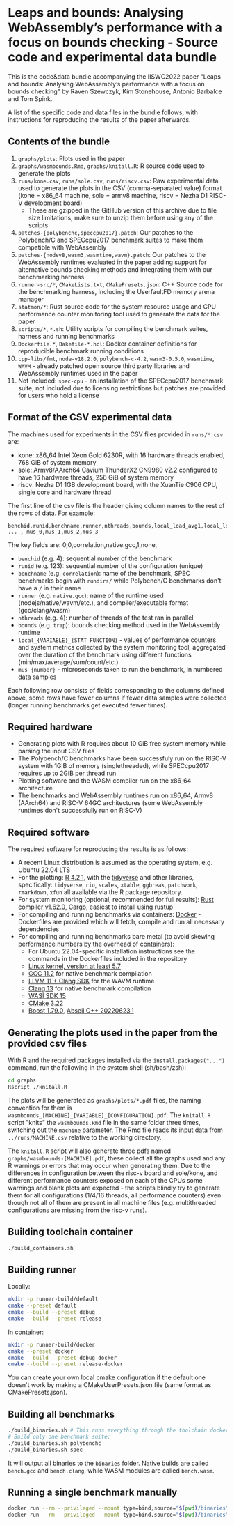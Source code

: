 # Leaps and bounds: Analysing WebAssembly’s performance with a focus on bounds checking - Source code and experimental data bundle

This is the code&data bundle accompanying the IISWC2022 paper "Leaps and bounds: Analysing WebAssembly’s performance with a focus on bounds checking" by Raven Szewczyk, Kim Stonehouse, Antonio Barbalce and Tom Spink.

A list of the specific code and data files in the bundle follows, with instructions for reproducing the results of the paper afterwards.

## Contents of the bundle

1. `graphs/plots`: Plots used in the paper
2. `graphs/wasmbounds.Rmd`, `graphs/knitall.R`: R source code used to generate the plots
3. `runs/kone.csv`, `runs/sole.csv`, `runs/riscv.csv`: Raw experimental data used to generate the plots in the CSV (comma-separated value) format (kone = x86_64 machine, sole = armv8 machine, riscv = Nezha D1 RISC-V development board)
   - These are gzipped in the GitHub version of this archive due to file size limitations, make sure to unzip them before using any of the scripts
4. `patches-{polybenchc,speccpu2017}.patch`: Our patches to the Polybench/C and SPECcpu2017 benchmark suites to make them compatible with WebAssembly
5. `patches-{nodev8,wasm3,wasmtime,wavm}.patch`: Our patches to the WebAssembly runtimes evaluated in the paper adding support for alternative bounds checking methods and integrating them with our benchmarking harness
6. `runner-src/*`, `CMakeLists.txt`, `CMakePresets.json`: C++ Source code for the benchmarking harness, including the UserfaultFD memory arena manager
7. `statmon/*`: Rust source code for the system resource usage and CPU performance counter monitoring tool used to generate the data for the paper
8. `scripts/*`, `*.sh`: Utility scripts for compiling the benchmark suites, harness and running benchmarks
9. `Dockerfile.*`, `Bakefile-*.hcl`: Docker container definitions for reproducible benchmark running conditions
10. `cpp-libs/fmt`, `node-v18.2.0`, `polybench-c-4.2`, `wasm3-0.5.0`, `wasmtime`, `WAVM` - already patched open source third party libraries and WebAssembly runtimes used in the paper
11. Not included: `spec-cpu` - an installation of the SPECcpu2017 benchmark suite, not included due to licensing restrictions but patches are provided for users who hold a license

## Format of the CSV experimental data

The machines used for experiments in the CSV files provided in `runs/*.csv` are:
 - kone: x86_64 Intel Xeon Gold 6230R, with 16 hardware threads enabled, 768 GiB of system memory
 - sole: Armv8/AArch64 Cavium ThunderX2 CN9980 v2.2 configured to have 16 hardware threads, 256 GiB of system memory
 - riscv: Nezha D1 1GB development board, with the XuanTie C906 CPU, single core and hardware thread

The first line of the csv file is the header giving column names to the rest of the rows of data. For example:
```
benchid,runid,benchname,runner,nthreads,bounds,local_load_avg1,local_load_avg1_min,local_load_avg1_max, ... , mus_0,mus_1,mus_2,mus_3
```
The key fields are: 0,0,correlation,native.gcc,1,none,
 - `benchid` (e.g. 4): sequential number of the benchmark
 - `runid` (e.g. 123): sequential number of the configuration (unique)
 - `benchname` (e.g. `correlation`): name of the benchmark, SPEC benchmarks begin with `rundirs/` while Polybench/C benchmarks don't have a `/` in their name
 - `runner` (e.g. `native.gcc`): name of the runtime used (nodejs/native/wavm/etc.), and compiler/executable format (gcc/clang/wasm)
 - `nthreads` (e.g. 4): number of threads of the test ran in parallel
 - `bounds` (e.g. `trap`): bounds checking method used in the WebAssembly runtime
 - `local_{VARIABLE}_{STAT FUNCTION}` - values of performance counters and system metrics collected by the system monitoring tool, aggregated over the duration of the benchmark using different functions (min/max/average/sum/count/etc.)
 - `mus_{number}` - microseconds taken to run the benchmark, in numbered data samples

Each following row consists of fields corresponding to the columns defined above, some rows have fewer columns if fewer data samples were collected (longer running benchmarks get executed fewer times).

## Required hardware

 - Generating plots with R requires about 10 GiB free system memory while parsing the input CSV files
 - The Polybench/C benchmarks have been successfuly run on the RISC-V system with 1GiB of memory (singlethreaded), while SPECcpu2017 requires up to 2GiB per thread run
 - Plotting software and the WASM compiler run on the x86_64 architecture
 - The benchmarks and WebAssembly runtimes run on x86_64, Armv8 (AArch64) and RISC-V 64GC architectures (some WebAssembly runtimes don't successfully run on RISC-V)

## Required software

The required software for reproducing the results is as follows:

 - A recent Linux distribution is assumed as the operating system, e.g. Ubuntu 22.04 LTS
 - For the plotting: [R 4.2.1](https://www.r-project.org/), with the [tidyverse](https://www.tidyverse.org/) and other libraries, specifically: `tidyverse`, `rio`, `scales`, `xtable`, `ggbreak`, `patchwork`, `rmarkdown`, `xfun` all available via the R package repository.
 - For system monitoring (optional, recommended for full results): [Rust compiler v1.62.0, Cargo](https://www.rust-lang.org/), easiest to install using [rustup](https://rustup.rs/)
 - For compiling and running benchmarks via containers: [Docker](https://docs.docker.com/engine/) - Dockerfiles are provided which will fetch, compile and run all necessary dependencies
 - For compiling and running benchmarks bare metal (to avoid skewing performance numbers by the overhead of containers):
   - For Ubuntu 22.04-specific installation instructions see the commands in the Dockerfiles included in the repository
   - [Linux kernel, version at least 5.7](https://kernel.org/)
   - [GCC 11.2](https://gcc.gnu.org/) for native benchmark compilation
   - [LLVM 11 + Clang SDK](https://llvm.org/) for the WAVM runtime
   - [Clang 13](https://llvm.org/) for native benchmark compilation
   - [WASI SDK 15](https://github.com/WebAssembly/wasi-sdk/releases)
   - [CMake 3.22](https://cmake.org/download/)
   - [Boost 1.79.0](https://www.boost.org/), [Abseil C++ 20220623.1](https://github.com/abseil/abseil-cpp/releases)

## Generating the plots used in the paper from the provided csv files

With R and the required packages installed via the `install.packages("...")` command, run the following in the system shell (sh/bash/zsh):

```sh
cd graphs
Rscript ./knitall.R
```

The plots will be generated as `graphs/plots/*.pdf` files, the naming convention for them is `wasmbounds_[MACHINE]_[VARIABLE]_[CONFIGURATION].pdf`.
The `knitall.R` script "knits" the `wasmbounds.Rmd` file in the same folder three times, switching out the `machine` parameter.
The Rmd file reads its input data from `../runs/MACHINE.csv` relative to the working directory.

The `knitall.R` script will also generate three pdfs named `graphs/wasmbounds-[MACHINE].pdf`, these collect all the graphs used and any R warnings or errors that may occur when generating them.
Due to the differences in configuration between the risc-v board and sole/kone, and different performance counters exposed on each of the CPUs some warnings and blank plots are expected -
the scripts blindly try to generate them for all configurations (1/4/16 threads, all performance counters) even though not all of them are present in all machine files (e.g. multithreaded configurations are missing from the risc-v runs).

## Building toolchain container

```bash
./build_containers.sh
```

## Building runner

Locally:
```bash
mkdir -p runner-build/default
cmake --preset default
cmake --build --preset debug
cmake --build --preset release
```

In container:
```bash
mkdir -p runner-build/docker
cmake --preset docker
cmake --build --preset debug-docker
cmake --build --preset release-docker
```

You can create your own local cmake configuration if the default one doesn't work by making a CMakeUserPresets.json file (same format as CMakePresets.json).

## Building all benchmarks

```bash
./build_binaries.sh # This runs everything through the toolchain docker container
# Build only one benchmark suite:
./build_binaries.sh polybenchc
./build_binaries.sh spec
```

It will output all binaries to the `binaries` folder. Native builds are called `bench.gcc` and `bench.clang`, while WASM modules are called `bench.wasm`.

## Running a single benchmark manually

```bash
docker run --rm --privileged --mount type=bind,source="$(pwd)/binaries",target=/opt/wasmbounds/binaries wasmbounds-runners:latest /opt/wasmbounds/bin/wbrunner_native -t 4 -b none -s 1 -r 2 ../binaries/2mm.gcc
docker run --rm --privileged --mount type=bind,source="$(pwd)/binaries",target=/opt/wasmbounds/binaries wasmbounds-runners:latest /opt/wasmbounds/bin/wbrunner_wavm -t 1 -s 0 -r 1 -b none ../binaries/lu.wasm
```
